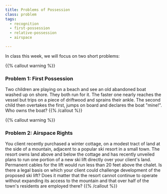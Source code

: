 ```yaml
---
title: Problems of Possession
class: problem
tags:
  - recognition
  - first-possession
  - relative-possession
  - airspace

---
```


In class this week, we will focus on two short problems:

{{% callout warning %}} 

### Problem 1: First Possession

Two children are playing on a beach and see an old abandoned boat washed up on shore. They both run for it. The faster one nearly reaches the vessel but trips on a piece of driftwood and sprains their ankle. The second child then overtakes the first, jumps on board and declares the boat "mine!". Who owns the boat? 
{{% /callout %}}

{{% callout warning %}} 

### Problem 2: Airspace Rights

You client recently purchased a winter cottage, on a modest tract of land at the side of a mountain, adjacent to a popular ski resort in a small town. The resort owns land above and below the cottage and has recently unveiled plans to run one portion of a new ski lift directly over your client's land. Permanent cables for the lift would run less than 20 feet above the chalet. Is there a legal basis on which your client could challenge development of the proposed ski lift? Does it matter that the resort cannot continue to operate without expanding its access to the mountain and that over half of the town's residents are employed there? 
{{% /callout %}}
